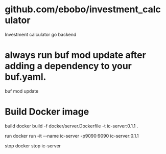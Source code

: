 # github.com/ebobo/investment_calculator

Investment calculator go backend

# always run buf mod update after adding a dependency to your buf.yaml.

buf mod update

# Build Docker image

build
docker build -f docker/server.Dockerfile -t ic-server:0.1.1 .

run
docker run -it --name ic-server -p9090:9090 ic-server:0.1.1

stop
docker stop ic-server
